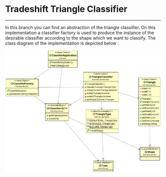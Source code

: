 # Tradeshift Triangle Classifier
____________________________________________

In this branch you can find an abstraction of the triangle classifier. 
On this implementation a classifier factory is used to produce the instance of the desirable classifier 
according to the shape which we want to classify. 
The class diagram of the implementation is depicted below : 

![alt text](https://github.com/tonyflow/tradeshift/blob/master/classifier-class-diagram.png "Class Diagram")

